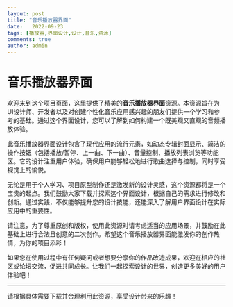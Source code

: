 ```yaml
---
layout: post
title: "音乐播放器界面"
date:   2022-09-23
tags: [播放器,界面设计,设计,音乐,资源]
comments: true
author: admin
---
```

# 音乐播放器界面

欢迎来到这个项目页面，这里提供了精美的**音乐播放器界面**资源。本资源旨在为UI设计师、开发者以及对创建个性化音乐应用感兴趣的朋友们提供一个学习和参考的基础。通过这个界面设计，您可以了解到如何构建一个既美观又直观的音频播放体验。

此音乐播放器界面设计包含了现代应用的流行元素，如动态专辑封面显示、简洁的操作按钮（包括播放/暂停、上一曲、下一曲）、音量控制、播放列表浏览等功能区。它的设计注重用户体验，确保用户能够轻松地进行歌曲选择与控制，同时享受视觉上的愉悦。

无论是用于个人学习、项目原型制作还是激发新的设计灵感，这个资源都将是一个宝贵的起点。我们鼓励大家下载并探索这个界面设计，根据自己的需求进行修改和创新。通过实践，不仅能够提升您的设计技能，还能深入了解用户界面设计在实际应用中的重要性。

请注意，为了尊重原创和版权，使用此资源时请考虑适当的应用场景，并鼓励在此基础上进行合法且创意的二次创作。希望这个音乐播放器界面能激发你的创作热情，为你的项目添彩！

如果您在使用过程中有任何疑问或者想要分享你的作品改造成果，欢迎在相应的社区或论坛交流，促进共同成长。让我们一起探索设计的世界，创造更多美好的用户体验吧！

---

请根据具体需要下载并合理利用此资源，享受设计带来的乐趣！